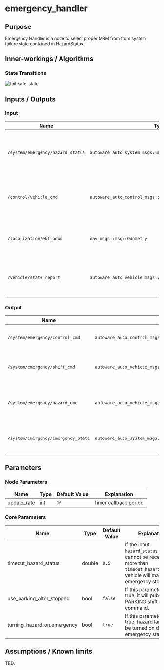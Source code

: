 # emergency_handler

## Purpose

Emergency Handler is a node to select proper MRM from from system failure state contained in HazardStatus.

## Inner-workings / Algorithms

### State Transitions

![fail-safe-state](https://tier4.github.io/autoware.proj/tree/main/design/apis/image/fail-safe-state.drawio.svg)

## Inputs / Outputs

### Input

| Name                              | Type                                                       | Description                                                                   |
| --------------------------------- | ---------------------------------------------------------- | ----------------------------------------------------------------------------- |
| `/system/emergency/hazard_status` | `autoware_auto_system_msgs::msg::HazardStatusStamped`      | Used to select proper MRM from system failure state contained in HazardStatus |
| `/control/vehicle_cmd`            | `autoware_auto_control_msgs::msg::AckermannControlCommand` | Used as reference when generate Emergency Control Command                     |
| `/localization/ekf_odom`          | `nav_msgs::msg::Odometry`                                  | Used to decide whether vehicle is stopped or not                              |
| `/vehicle/state_report`           | `autoware_auto_vehicle_msgs::msg::ControlModeReport`       | Used to check vehicle mode: autonomous or manual.                             |

### Output

| Name                                | Type                                                       | Description                                           |
| ----------------------------------- | ---------------------------------------------------------- | ----------------------------------------------------- |
| `/system/emergency/control_cmd`     | `autoware_auto_control_msgs::msg::AckermannControlCommand` | Required to execute proper MRM                        |
| `/system/emergency/shift_cmd`       | `autoware_auto_vehicle_msgs::msg::GearCommand`             | Required to execute proper MRM (send gear cmd)        |
| `/system/emergency/hazard_cmd`      | `autoware_auto_vehicle_msgs::msg::HazardLightsCommand`     | Required to execute proper MRM (send turn signal cmd) |
| `/system/emergency/emergency_state` | `autoware_auto_system_msgs::msg::EmergencyStateStamped`    | Used to inform the emergency situation of the vehicle |

## Parameters

### Node Parameters

| Name        | Type | Default Value | Explanation            |
| ----------- | ---- | ------------- | ---------------------- |
| update_rate | int  | `10`          | Timer callback period. |

### Core Parameters

| Name                        | Type   | Default Value | Explanation                                                                                                                       |
| --------------------------- | ------ | ------------- | --------------------------------------------------------------------------------------------------------------------------------- |
| timeout_hazard_status       | double | `0.5`         | If the input `hazard_status` topic cannot be received for more than `timeout_hazard_status`, vehicle will make an emergency stop. |
| use_parking_after_stopped   | bool   | `false`       | If this parameter is true, it will publish PARKING shift command.                                                                 |
| turning_hazard_on.emergency | bool   | `true`        | If this parameter is true, hazard lamps will be turned on during emergency state.                                                 |

## Assumptions / Known limits

TBD.
